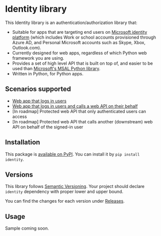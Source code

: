 # Identity library

<!-- The following summary is reused in, and needs to be in-sync with, the docs/index.rst -->
This Identity library is an authentication/authorization library that:

* Suitable for apps that are targeting end users on
  [Microsoft identity platform](https://learn.microsoft.com/en-us/azure/active-directory/develop/v2-overview)
  (which includes Work or school accounts provisioned through Azure AD,
  and Personal Microsoft accounts such as Skype, Xbox, Outlook.com).
* Currently designed for web apps,
  regardless of which Python web framework you are using.
* Provides a set of high level API that is built on top of, and easier to be used than
  [Microsoft's MSAL Python library](https://github.com/AzureAD/microsoft-authentication-library-for-python).
* Written in Python, for Python apps.


## Scenarios supported

* [Web app that logs in users](https://identity-library.readthedocs.io/en/latest/#web-app-that-logs-in-users)
* [Web app that logs in users and calls a web API on their behalf](https://identity-library.readthedocs.io/en/latest/#web-app-that-logs-in-users-and-calls-a-web-api-on-their-behalf)
* [In roadmap] Protected web API that only authenticated users can access
* [In roadmap] Protected web API that calls another (downstream) web API on behalf of the signed-in user

## Installation

This package is [available on PyPI](https://pypi.org/project/identity/).
You can install it by `pip install identity`.

## Versions

This library follows [Semantic Versioning](http://semver.org/).
Your project should declare `identity` dependency with proper lower and upper bound.

You can find the changes for each version under
[Releases](https://github.com/rayluo/identity/releases).


## Usage

Sample coming soon.

